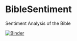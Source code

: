 # BibleSentiment
Sentiment Analysis of the Bible

[![Binder](https://mybinder.org/badge_logo.svg)](https://mybinder.org/v2/gh/wthegamer/BibleSentiment/main)
